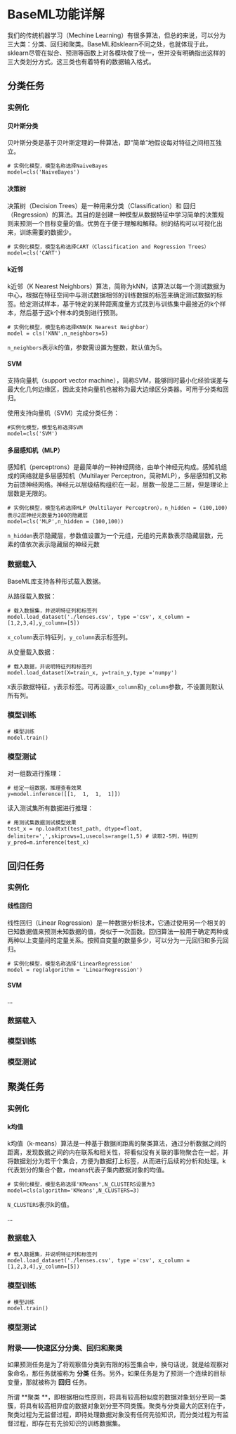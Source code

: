 # BaseML功能详解

我们的传统机器学习（Mechine Learning）有很多算法，但总的来说，可以分为三大类：分类、回归和聚类。BaseML和sklearn不同之处，也就体现于此，sklearn尽管在拟合、预测等函数上对各模块做了统一，但并没有明确指出这样的三大类划分方式。这三类也有着特有的数据输入格式。

## 分类任务

### 实例化

#### 贝叶斯分类

贝叶斯分类是基于贝叶斯定理的一种算法，即“简单”地假设每对特征之间相互独立。 

```
# 实例化模型，模型名称选择NaiveBayes
model=cls('NaiveBayes')
```

#### 决策树

决策树（Decision Trees）是一种用来分类（Classification）和 回归（Regression）的算法。其目的是创建一种模型从数据特征中学习简单的决策规则来预测一个目标变量的值。优势在于便于理解和解释。树的结构可以可视化出来，训练需要的数据少。

```
# 实例化模型，模型名称选择CART（Classification and Regression Trees）
model=cls('CART')
```

#### k近邻

k近邻（K Nearest Neighbors）算法，简称为kNN，该算法以每一个测试数据为中心，根据在特征空间中与测试数据相邻的训练数据的标签来确定测试数据的标签。给定测试样本，基于特定的某种距离度量方式找到与训练集中最接近的k个样本，然后基于这k个样本的类别进行预测。

```
# 实例化模型，模型名称选择KNN(K Nearest Neighbor)
model = cls('KNN',n_neighbors=5)
```

`n_neighbors`表示k的值，参数需设置为整数，默认值为5。

#### SVM

支持向量机（support vector machine），简称SVM，能够同时最小化经验误差与最大化几何边缘区，因此支持向量机也被称为最大边缘区分类器。可用于分类和回归。

使用支持向量机（SVM）完成分类任务：

```
#实例化模型，模型名称选择SVM
model=cls('SVM')
```

#### 多层感知机（MLP）

感知机（perceptrons）是最简单的一种神经网络，由单个神经元构成。感知机组成的网络就是多层感知机（Multilayer Perceptron，简称MLP），多层感知机又称为前馈神经网络。神经元以层级结构组织在一起，层数一般是二三层，但是理论上层数是无限的。

```
# 实例化模型，模型名称选择MLP（Multilayer Perceptron），n_hidden = (100,100)表示2层神经元数量为100的隐藏层
model=cls('MLP',n_hidden = (100,100))
```

`n_hidden`表示隐藏层，参数值设置为一个元组，元组的元素数表示隐藏层数，元素的值依次表示隐藏层的神经元数

### 数据载入

BaseML库支持各种形式载入数据。

从路径载入数据：

```
# 载入数据集，并说明特征列和标签列
model.load_dataset('./lenses.csv', type ='csv', x_column = [1,2,3,4],y_column=[5])
```

`x_column`表示特征列，`y_column`表示标签列。

从变量载入数据：

```
# 载入数据，并说明特征列和标签列
model.load_dataset(X=train_x, y=train_y,type ='numpy')
```

`X`表示数据特征，`y`表示标签。可再设置`x_column`和`y_column`参数，不设置则默认所有列。

### 模型训练

```
# 模型训练
model.train()
```

### 模型测试

对一组数进行推理：

```
# 给定一组数据，推理查看效果
y=model.inference([[1,  1,  1,  1]])
```

读入测试集所有数据进行推理：

```
# 用测试集数据测试模型效果
test_x = np.loadtxt(test_path, dtype=float, delimiter=',',skiprows=1,usecols=range(1,5) # 读取2-5列，特征列
y_pred=m.inference(test_x) 
```

## 回归任务

### 实例化

#### 线性回归

线性回归（Linear Regression）是一种数据分析技术，它通过使用另一个相关的已知数据值来预测未知数据的值，类似于一次函数。回归算法一般用于确定两种或两种以上变量间的定量关系。按照自变量的数量多少，可以分为一元回归和多元回归。

```
# 实例化模型，模型名称选择'LinearRegression'
model = reg(algorithm = 'LinearRegression')
```

#### SVM

...

### 数据载入

### 模型训练

### 模型测试

## 聚类任务

### 实例化

#### k均值

k均值（k-means）算法是一种基于数据间距离的聚类算法，通过分析数据之间的距离，发现数据之间的内在联系和相关性，将看似没有关联的事物聚合在一起，并将数据划分为若干个集合，方便为数据打上标签，从而进行后续的分析和处理。k代表划分的集合个数，means代表子集内数据对象的均值。

```
# 实例化模型，模型名称选择'KMeans',N_CLUSTERS设置为3
model=cls(algorithm='KMeans',N_CLUSTERS=3)
```

`N_CLUSTERS`表示k的值。

...

### 数据载入

```
# 载入数据集，并说明特征列和标签列
model.load_dataset('./lenses.csv', type ='csv', x_column = [1,2,3,4],y_column=[5])
```

### 模型训练

```
# 模型训练
model.train()
```

### 模型测试



### 附录——快速区分分类、回归和聚类

如果预测任务是为了将观察值分类到有限的标签集合中，换句话说，就是给观察对象命名，那任务就被称为 **分类** 任务。另外，如果任务是为了预测一个连续的目标变量，那就被称为 **回归** 任务。

所谓 **聚类 **，即根据相似性原则，将具有较高相似度的数据对象划分至同一类簇，将具有较高相异度的数据对象划分至不同类簇。聚类与分类最大的区别在于，聚类过程为无监督过程，即待处理数据对象没有任何先验知识，而分类过程为有监督过程，即存在有先验知识的训练数据集。
